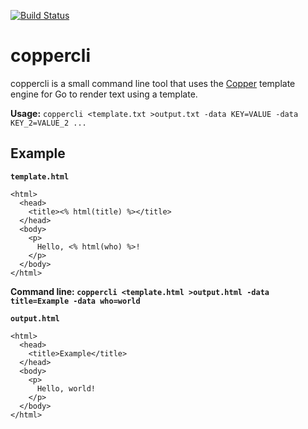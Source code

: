 [![Build Status](https://travis-ci.org/blizzy78/coppercli.svg?branch=master)](https://travis-ci.org/blizzy78/coppercli)


coppercli
=========

coppercli is a small command line tool that uses the [Copper] template engine for Go to
render text using a template.

**Usage:** `coppercli <template.txt >output.txt -data KEY=VALUE -data KEY_2=VALUE_2 ...`

Example
-------

**`template.html`**

```
<html>
  <head>
    <title><% html(title) %></title>
  </head>
  <body>
    <p>
      Hello, <% html(who) %>!
    </p>
  </body>
</html>
```

**Command line: `coppercli <template.html >output.html -data title=Example -data who=world`**

**`output.html`**

```
<html>
  <head>
    <title>Example</title>
  </head>
  <body>
    <p>
      Hello, world!
    </p>
  </body>
</html>
```



[Copper]: https://github.com/blizzy78/copper
